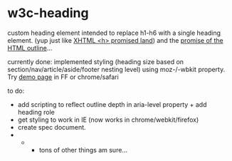 w3c-heading
===========

custom heading element intended to replace h1-h6 with a single heading element. (yup just like [XHTML &lt;h> promised land](http://www.w3.org/TR/xhtml2/mod-structural.html#sec_8.5.)) and the [promise of the HTML outline](http://blog.paciellogroup.com/2013/10/html5-document-outline/)...


currently done:
implemented styling (heading size based on section/nav/article/aside/footer nesting level) using moz-/-wbkit property. Try [demo page](http://thepaciellogroup.github.io/w3c-heading/) in FF or chrome/safari 

to do:
* add scripting to reflect outline depth in aria-level property + add heading role
* get styling to work in IE (now works in chrome/webkit/firefox)
* create spec document.
* * + tons of other things am sure...
